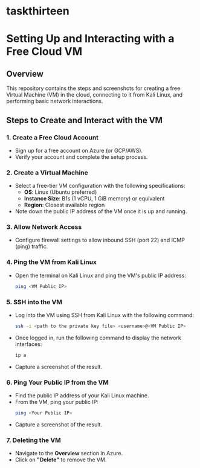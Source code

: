 # taskthirteen
# Setting Up and Interacting with a Free Cloud VM

## Overview
This repository contains the steps and screenshots for creating a free Virtual Machine (VM) in the cloud, connecting to it from Kali Linux, and performing basic network interactions.

## Steps to Create and Interact with the VM

### 1. Create a Free Cloud Account
- Sign up for a free account on Azure (or GCP/AWS).
- Verify your account and complete the setup process.

### 2. Create a Virtual Machine
- Select a free-tier VM configuration with the following specifications:
  - **OS**: Linux (Ubuntu preferred)
  - **Instance Size**: B1s (1 vCPU, 1 GiB memory) or equivalent
  - **Region**: Closest available region
- Note down the public IP address of the VM once it is up and running.

### 3. Allow Network Access
- Configure firewall settings to allow inbound SSH (port 22) and ICMP (ping) traffic.

### 4. Ping the VM from Kali Linux
- Open the terminal on Kali Linux and ping the VM's public IP address:
  ```bash
  ping <VM Public IP>
  ```

### 5. SSH into the VM
- Log into the VM using SSH from Kali Linux with the following command:
  ```bash
  ssh -i <path to the private key file> <username>@<VM Public IP>
  ```
- Once logged in, run the following command to display the network interfaces:
  ```bash
  ip a
  ```
- Capture a screenshot of the result.

### 6. Ping Your Public IP from the VM
- Find the public IP address of your Kali Linux machine.
- From the VM, ping your public IP:
  ```bash
  ping <Your Public IP>
  ```
- Capture a screenshot of the result.

### 7. Deleting the VM
- Navigate to the **Overview** section in Azure.
- Click on **"Delete"** to remove the VM.

